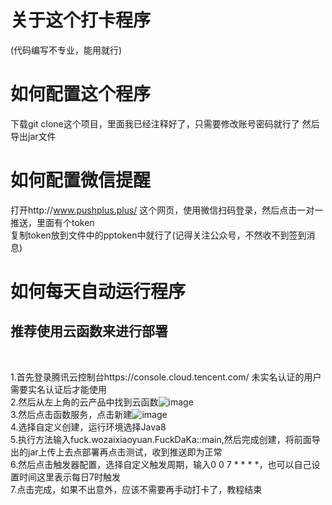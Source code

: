 # 关于这个打卡程序
(代码编写不专业，能用就行)
# 如何配置这个程序
下载git clone这个项目，里面我已经注释好了，只需要修改账号密码就行了
然后导出jar文件

# 如何配置微信提醒
打开http://www.pushplus.plus/ 这个网页，使用微信扫码登录，然后点击一对一推送，里面有个token<br>复制token放到文件中的pptoken中就行了(记得关注公众号，不然收不到签到消息)


# 如何每天自动运行程序

<h2>推荐使用云函数来进行部署</h2><br>


1.首先登录腾讯云控制台https://console.cloud.tencent.com/ 未实名认证的用户需要实名认证后才能使用<br>
2.然后从左上角的云产品中找到云函数![image](https://i1.atlascloud.cn/2021/07/28/b21a90728054853.png)<br>
3.然后点击函数服务，点击新建![image](https://i1.atlascloud.cn/2021/07/28/df4ba0728054935.png)<br>
4.选择自定义创建，运行环境选择Java8<br>
5.执行方法输入fuck.wozaixiaoyuan.FuckDaKa::main,然后完成创建，将前面导出的jar上传上去点部署再点击测试，收到推送即为正常<br>
6.然后点击触发器配置，选择自定义触发周期，输入0 0 7 * * * *，也可以自己设置时间这里表示每日7时触发<br>
7.点击完成，如果不出意外，应该不需要再手动打卡了，教程结束